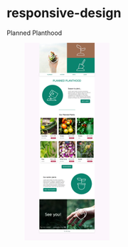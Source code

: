 # responsive-design
Planned Planthood

<figure>
    <img src="./screens/screen-1-desktop.png" style="width: 45%;" alt="page-1-desktop" />
</figure>